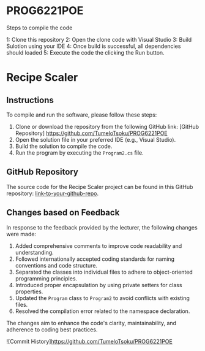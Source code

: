 # PROG6221POE

Steps to compile the code

1: Clone this repository
2: Open the clone code with Visual Studio
3: Build Sulotion using your IDE
4: Once build is successful, all dependencies should loaded
5: Execute the code the clicking the Run button.


# Recipe Scaler

## Instructions

To compile and run the software, please follow these steps:

1. Clone or download the repository from the following GitHub link: [GitHub Repository] https://github.com/TumeloTsoku/PROG6221POE
2. Open the solution file in your preferred IDE (e.g., Visual Studio).
3. Build the solution to compile the code.
4. Run the program by executing the `Program2.cs` file.

## GitHub Repository

The source code for the Recipe Scaler project can be found in this GitHub repository: [link-to-your-github-repo](https://github.com/TumeloTsoku/PROG6221POE).

## Changes based on Feedback

In response to the feedback provided by the lecturer, the following changes were made:

1. Added comprehensive comments to improve code readability and understanding.
2. Followed internationally accepted coding standards for naming conventions and code structure.
3. Separated the classes into individual files to adhere to object-oriented programming principles.
4. Introduced proper encapsulation by using private setters for class properties.
5. Updated the `Program` class to `Program2` to avoid conflicts with existing files.
6. Resolved the compilation error related to the namespace declaration.

The changes aim to enhance the code's clarity, maintainability, and adherence to coding best practices.

![Commit History]https://github.com/TumeloTsoku/PROG6221POE





